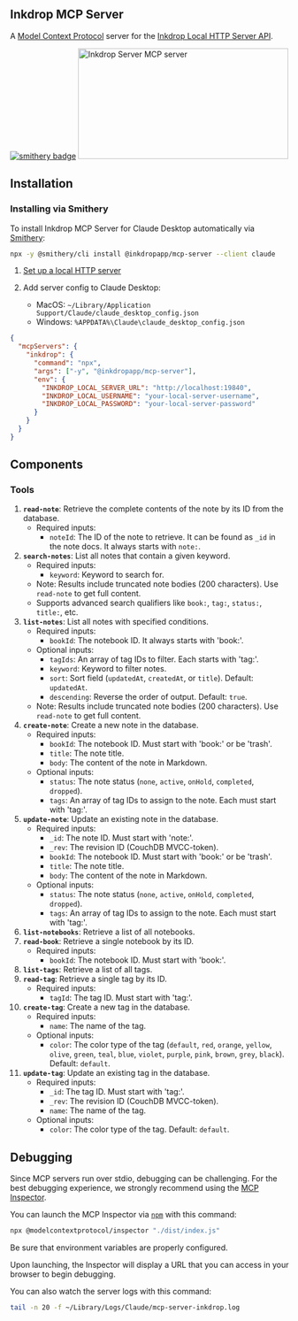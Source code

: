 ## Inkdrop MCP Server

A [Model Context Protocol](https://github.com/modelcontextprotocol) server for the [Inkdrop Local HTTP Server API](https://developers.inkdrop.app/data-access/local-http-server).

[![smithery badge](https://smithery.ai/badge/@inkdropapp/mcp-server)](https://smithery.ai/server/@inkdropapp/mcp-server)
<a href="https://glama.ai/mcp/servers/c7fgtnckbv">
  <img width="380" height="200" src="https://glama.ai/mcp/servers/c7fgtnckbv/badge" alt="Inkdrop Server MCP server" />
</a>


## Installation

### Installing via Smithery

To install Inkdrop MCP Server for Claude Desktop automatically via [Smithery](https://smithery.ai/server/@inkdropapp/mcp-server):

```bash
npx -y @smithery/cli install @inkdropapp/mcp-server --client claude
```

1. [Set up a local HTTP server](https://developers.inkdrop.app/guides/access-the-local-database#accessing-via-http-advanced)

2. Add server config to Claude Desktop:
   - MacOS: `~/Library/Application Support/Claude/claude_desktop_config.json`
   - Windows: `%APPDATA%\Claude\claude_desktop_config.json`

```json
{
  "mcpServers": {
    "inkdrop": {
      "command": "npx",
      "args": ["-y", "@inkdropapp/mcp-server"],
      "env": {
        "INKDROP_LOCAL_SERVER_URL": "http://localhost:19840",
        "INKDROP_LOCAL_USERNAME": "your-local-server-username",
        "INKDROP_LOCAL_PASSWORD": "your-local-server-password"
      }
    }
  }
}
```

## Components

### Tools

1. **`read-note`**: Retrieve the complete contents of the note by its ID from the database.
   - Required inputs:
     - `noteId`: The ID of the note to retrieve. It can be found as `_id` in the note docs. It always starts with `note:`.
2. **`search-notes`**: List all notes that contain a given keyword.
   - Required inputs:
     - `keyword`: Keyword to search for.
   - Note: Results include truncated note bodies (200 characters). Use `read-note` to get full content.
   - Supports advanced search qualifiers like `book:`, `tag:`, `status:`, `title:`, etc.
3. **`list-notes`**: List all notes with specified conditions.
   - Required inputs:
     - `bookId`: The notebook ID. It always starts with 'book:'.
   - Optional inputs:
     - `tagIds`: An array of tag IDs to filter. Each starts with 'tag:'.
     - `keyword`: Keyword to filter notes.
     - `sort`: Sort field (`updatedAt`, `createdAt`, or `title`). Default: `updatedAt`.
     - `descending`: Reverse the order of output. Default: `true`.
   - Note: Results include truncated note bodies (200 characters). Use `read-note` to get full content.
4. **`create-note`**: Create a new note in the database.
   - Required inputs:
     - `bookId`: The notebook ID. Must start with 'book:' or be 'trash'.
     - `title`: The note title.
     - `body`: The content of the note in Markdown.
   - Optional inputs:
     - `status`: The note status (`none`, `active`, `onHold`, `completed`, `dropped`).
     - `tags`: An array of tag IDs to assign to the note. Each must start with 'tag:'.
5. **`update-note`**: Update an existing note in the database.
   - Required inputs:
     - `_id`: The note ID. Must start with 'note:'.
     - `_rev`: The revision ID (CouchDB MVCC-token).
     - `bookId`: The notebook ID. Must start with 'book:' or be 'trash'.
     - `title`: The note title.
     - `body`: The content of the note in Markdown.
   - Optional inputs:
     - `status`: The note status (`none`, `active`, `onHold`, `completed`, `dropped`).
     - `tags`: An array of tag IDs to assign to the note. Each must start with 'tag:'.
6. **`list-notebooks`**: Retrieve a list of all notebooks.
7. **`read-book`**: Retrieve a single notebook by its ID.
   - Required inputs:
     - `bookId`: The notebook ID. Must start with 'book:'.
8. **`list-tags`**: Retrieve a list of all tags.
9. **`read-tag`**: Retrieve a single tag by its ID.
   - Required inputs:
     - `tagId`: The tag ID. Must start with 'tag:'.
10. **`create-tag`**: Create a new tag in the database.
    - Required inputs:
      - `name`: The name of the tag.
    - Optional inputs:
      - `color`: The color type of the tag (`default`, `red`, `orange`, `yellow`, `olive`, `green`, `teal`, `blue`, `violet`, `purple`, `pink`, `brown`, `grey`, `black`). Default: `default`.
11. **`update-tag`**: Update an existing tag in the database.
    - Required inputs:
      - `_id`: The tag ID. Must start with 'tag:'.
      - `_rev`: The revision ID (CouchDB MVCC-token).
      - `name`: The name of the tag.
    - Optional inputs:
      - `color`: The color type of the tag. Default: `default`.

## Debugging

Since MCP servers run over stdio, debugging can be challenging. For the best debugging
experience, we strongly recommend using the [MCP Inspector](https://github.com/modelcontextprotocol/inspector).

You can launch the MCP Inspector via [`npm`](https://docs.npmjs.com/downloading-and-installing-node-js-and-npm) with this command:

```bash
npx @modelcontextprotocol/inspector "./dist/index.js"
```

Be sure that environment variables are properly configured.

Upon launching, the Inspector will display a URL that you can access in your browser to begin debugging.

You can also watch the server logs with this command:

```bash
tail -n 20 -f ~/Library/Logs/Claude/mcp-server-inkdrop.log
```
